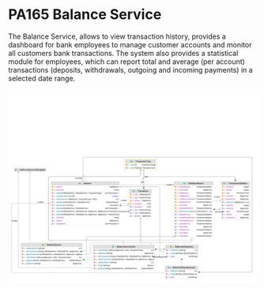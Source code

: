 # PA165 Balance Service

<p>The Balance Service, allows to view transaction history, provides a dashboard for bank employees to manage customer accounts and monitor all customers bank transactions. The system also provides a statistical module for employees, which can report total and average (per account) transactions (deposits, withdrawals, outgoing and incoming payments) in a selected date range.</p>

![diagram](diagram.png)

